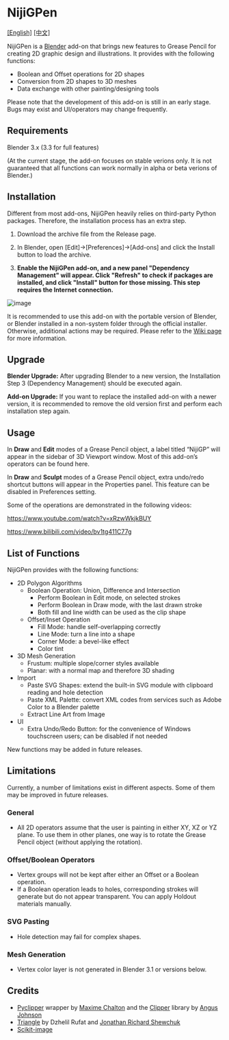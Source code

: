 # NijiGPen

[[English]](README.md) [[中文]](README_zh.md)

NijiGPen is a [Blender](https://www.blender.org/) add-on that brings new features to Grease Pencil for creating 2D graphic design and illustrations. It provides with the following functions:

- Boolean and Offset operations for 2D shapes
- Conversion from 2D shapes to 3D meshes
- Data exchange with other painting/designing tools

Please note that the development of this add-on is still in an early stage. Bugs may exist and UI/operators may change frequently.

## Requirements

Blender 3.x (3.3 for full features)

(At the current stage, the add-on focuses on stable verions only. It is not guaranteed that all functions can work normally in alpha or beta verions of Blender.)

## Installation

Different from most add-ons, NijiGPen heavily relies on third-party Python packages. Therefore, the installation process has an extra step.

1. Download the archive file from the Release page.

2. In Blender, open [Edit]->[Preferences]->[Add-ons] and click the Install button to load the archive.

3. **Enable the NijiGPen add-on, and a new panel "Dependency Management" will appear. Click "Refresh" to check if packages are installed, and click "Install" button for those missing. This step requires the Internet connection.**

![image](https://user-images.githubusercontent.com/110356534/199868050-60927e38-88fe-422c-9495-aae62986f9c5.png)

It is recommended to use this add-on with the portable version of Blender, or Blender installed in a non-system folder through the official installer. Otherwise, additional actions may be required. Please refer to the [Wiki page](https://github.com/chsh2/nijiGPen/wiki/Dependency-Installation) for more information.

## Upgrade
**Blender Upgrade:** After upgrading Blender to a new version, the Installation Step 3 (Dependency Management) should be executed again.

**Add-on Upgrade:** If you want to replace the installed add-on with a newer version, it is recommended to remove the old version first and perform each installation step again.

## Usage

In **Draw** and **Edit** modes of a Grease Pencil object, a label titled “NijiGP” will appear in the sidebar of 3D Viewport window. Most of this add-on’s operators can be found here.

In **Draw** and **Sculpt** modes of a Grease Pencil object, extra undo/redo shortcut buttons will appear in the Properties panel. This feature can be disabled in Preferences setting.

Some of the operations are demonstrated in the following videos:

https://www.youtube.com/watch?v=xRzwWkjkBUY

https://www.bilibili.com/video/bv1tg411C77g

## List of Functions

NijiGPen provides with the following functions:

- 2D Polygon Algorithms
    - Boolean Operation: Union, Difference and Intersection
        - Perform Boolean in Edit mode, on selected strokes
        - Perform Boolean in Draw mode, with the last drawn stroke
        - Both fill and line width can be used as the clip shape
    - Offset/Inset Operation
        - Fill Mode: handle self-overlapping correctly
        - Line Mode: turn a line into a shape
        - Corner Mode: a bevel-like effect
        - Color tint
- 3D Mesh Generation
    - Frustum: multiple slope/corner styles available
    - Planar: with a normal map and therefore 3D shading
- Import
    - Paste SVG Shapes: extend the built-in SVG module with clipboard reading and hole detection
    - Paste XML Palette: convert XML codes from services such as Adobe Color to a Blender palette
    - Extract Line Art from Image
- UI
    - Extra Undo/Redo Button: for the convenience of Windows touchscreen users; can be disabled if not needed

New functions may be added in future releases.

## Limitations

Currently, a number of limitations exist in different aspects. Some of them may be improved in future releases.

### General

- All 2D operators assume that the user is painting in either XY, XZ or YZ plane. To use them in other planes, one way is to rotate the Grease Pencil object (without applying the rotation).

### Offset/Boolean Operators

- Vertex groups will not be kept after either an Offset or a Boolean operation.
- If a Boolean operation leads to holes, corresponding strokes will generate but do not appear transparent. You can apply Holdout materials manually.

### SVG Pasting

- Hole detection may fail for complex shapes.

### Mesh Generation

- Vertex color layer is not generated in Blender 3.1 or versions below. 

## Credits

- [Pyclipper](https://github.com/fonttools/pyclipper) wrapper by [Maxime Chalton](https://sites.google.com/site/maxelsbackyard/home/pyclipper) and the [Clipper](http://www.angusj.com/delphi/clipper.php) library by [Angus Johnson](http://www.angusj.com/delphi/clipper.php)
- [Triangle](https://github.com/drufat/triangle) by Dzhelil Rufat and [Jonathan Richard Shewchuk](http://www.cs.berkeley.edu/~jrs)
- [Scikit-image](https://scikit-image.org/) 
